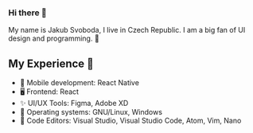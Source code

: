 ### Hi there 👋
My name is Jakub Svoboda, I live in Czech Republic. I am a big fan of UI design and programming. 🚀

## My Experience 💪 
- 📱 Mobile development: React Native
- 🖥️ Frontend: React
- ✨ UI/UX Tools: Figma, Adobe XD
- 💾 Operating systems: GNU/Linux, Windows
- 📜 Code Editors: Visual Studio, Visual Studio Code, Atom, Vim, Nano
